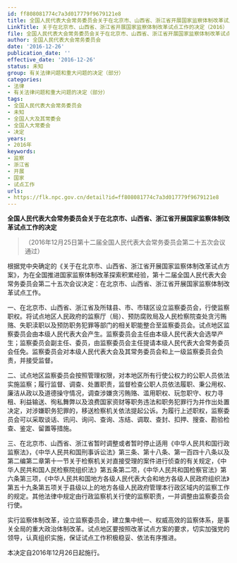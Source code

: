 ```yaml
---
id: ff808081774c7a3d017779f9679121e8
title: 全国人民代表大会常务委员会关于在北京市、山西省、浙江省开展国家监察体制改革试点工作的决定
LinkTitle: 关于在北京市、山西省、浙江省开展国家监察体制改革试点工作的决定（2016）
file: 全国人民代表大会常务委员会关于在北京市、山西省、浙江省开展国家监察体制改革试点工作的决定_ff808081774c7a3d017779f9679121e8.docx
author: 全国人民代表大会常务委员会
date: '2016-12-26'
publication_date: ''
effective_date: '2016-12-26'
status: 未知
group: 有关法律问题和重大问题的决定（部分）
categories:
- 法律
- 有关法律问题和重大问题的决定（部分）
tags:
- 全国人民代表大会常务委员会
- 未知
- 全国人大及其常委会
- 全国人大常委会
- 决定
years:
- 2016年
keywords:
- 监察
- 浙江省
- 开展
- 国家
- 试点工作
urls:
- https://flk.npc.gov.cn/detail?id=ff808081774c7a3d017779f9679121e8
---
```


**全国人民代表大会常务委员会关于在北京市、山西省、浙江省开展国家监察体制改革试点工作的决定**

> （2016年12月25日第十二届全国人民代表大会常务委员会第二十五次会议通过）

根据党中央确定的《关于在北京市、山西省、浙江省开展国家监察体制改革试点方案》，为在全国推进国家监察体制改革探索积累经验，第十二届全国人民代表大会常务委员会第二十五次会议决定：在北京市、山西省、浙江省开展国家监察体制改革试点工作。

一、在北京市、山西省、浙江省及所辖县、市、市辖区设立监察委员会，行使监察职权。将试点地区人民政府的监察厅（局）、预防腐败局及人民检察院查处贪污贿赂、失职渎职以及预防职务犯罪等部门的相关职能整合至监察委员会。试点地区监察委员会由本级人民代表大会产生。监察委员会主任由本级人民代表大会选举产生；监察委员会副主任、委员，由监察委员会主任提请本级人民代表大会常务委员会任免。监察委员会对本级人民代表大会及其常务委员会和上一级监察委员会负责，并接受监督。

二、试点地区监察委员会按照管理权限，对本地区所有行使公权力的公职人员依法实施监察；履行监督、调查、处置职责，监督检查公职人员依法履职、秉公用权、廉洁从政以及道德操守情况，调查涉嫌贪污贿赂、滥用职权、玩忽职守、权力寻租、利益输送、徇私舞弊以及浪费国家资财等职务违法和职务犯罪行为并作出处置决定，对涉嫌职务犯罪的，移送检察机关依法提起公诉。为履行上述职权，监察委员会可以采取谈话、讯问、询问、查询、冻结、调取、查封、扣押、搜查、勘验检查、鉴定、留置等措施。

三、在北京市、山西省、浙江省暂时调整或者暂时停止适用《中华人民共和国行政监察法》，《中华人民共和国刑事诉讼法》第三条、第十八条、第一百四十八条以及第二编第二章第十一节关于检察机关对直接受理的案件进行侦查的有关规定，《中华人民共和国人民检察院组织法》第五条第二项，《中华人民共和国检察官法》第六条第三项，《中华人民共和国地方各级人民代表大会和地方各级人民政府组织法》第五十九条第五项关于县级以上的地方各级人民政府管理本行政区域内的监察工作的规定。其他法律中规定由行政监察机关行使的监察职责，一并调整由监察委员会行使。

实行监察体制改革，设立监察委员会，建立集中统一、权威高效的监察体系，是事关全局的重大政治体制改革。试点地区要按照改革试点方案的要求，切实加强党的领导，认真组织实施，保证试点工作积极稳妥、依法有序推进。

本决定自2016年12月26日起施行。
